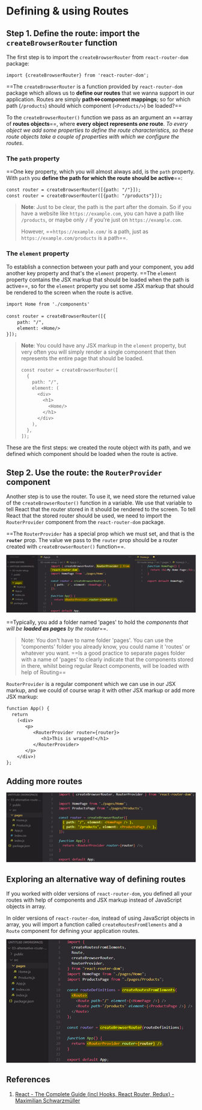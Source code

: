 # Defining & using Routes

## Step 1. Define the route: import the `createBrowserRouter` function

The first step is to import the `createBrowserRouter` from `react-router-dom` package:

```react
import {createBrowserRouter} from 'react-router-dom';
```

==The `createBrowserRouter` is a function provided by `react-router-dom` package which allows us to **define our routes** that we wanna support in our application. Routes are simply **path<=>component mappings**; so for which path (`/products`) should which component (`<Products/>`) be loaded?==

To the `createBrowserRouter()` function we pass as an argument an ==array of **routes objects**==, where **every object represents _one_ route**. _To every object we add some properties to define the route characteristics, so these route objects take a couple of properties with which we configure the routes_.

### The `path` property

==One key property, which you will almost always add, is the `path` property. With `path` you **define the path for which the route should be active**==:

```react
const router = createBrowserRouter([{path: "/"}]);
const router = createBrowserRouter([{path: "/products"}]);
```

> **Note**: Just to be clear, the path is the part after the domain. So if you have a website like `https://example.com`, you can have a path like `/products`, or maybe only `/` if you're just on `https://example.com`.
>
> However, ==`https://example.com/` is a path, just as `https://example.com/products` is a path==.

### The `element` property

To establish a connection between your path and your component, you add another key property and that's the `element` property. ==The `element` property contains the JSX markup that should be loaded when the path is active==, so for the `element` property you set some JSX markup that should be rendered to the screen when the route is active.

```react
import Home from './components'

const router = createBrowserRouter([{
    path: "/",
    element: <Home/>
}]);
```

> **Note**: You could have any JSX markup in the `element` property, but very often you will simply render a single component that then represents the entire page that should be loaded.
>
> ```react
> const router = createBrowserRouter([
>   {
>     path: "/",
>     element: (
>       <div>
>         <h1>
>           <Home/>
>         </h1>
>       </div>
>     ),
>   },
> ]);
> ```

These are the first steps: we created the route object with its path, and we defined which component should be loaded when the route is active.

## Step 2. Use the route: the `RouterProvider` component

Another step is to use the router. To use it, we need store the returned value of the `createBrowserRouter()` function in a variable. We use that variable to tell React that the router stored in it should be rendered to the screen. To tell React that the stored router should be used, we need to import the `RouterProvider` component from the `react-router-dom` package.

==The `RouterProvider` has a special prop which we must set, and that is the **`router`** prop. The value we pass to the `router` prop should be a router created with `createBrowserRouter()` function==.

![Defining_&_using_routes](../../img/Defining_&_using_routes.jpg)

==Typically, you add a folder named 'pages' to hold the _components that will be **loaded as pages** by the router_==.

> Note: You don't have to name folder 'pages'. You can use the 'components' folder you already know, you could name it 'routes' or whatever you want. ==Is a good practice to separate pages folder with a name of 'pages' to clearly indicate that the components stored in there, whilst being regular React components, will be loaded with help of Routing==

`RouterProvider` is a regular component which we can use in our JSX markup, and we could of course wrap it with other JSX markup or add more JSX markup:

```react
function App() {
  return
    (<div>
       <p>
          <RouterProvider router={router}>
             <h1>This is wrapped!</h1>
          </RouterProvider>
       </p>
    </div>)
};
```

## Adding more routes

![Defining_&_using_routes2](../../img/Defining_&_using_routes1.jpg)

## Exploring an alternative way of defining routes

If you worked with older versions of `react-router-dom`, you defined all your routes with help of components and JSX markup instead of JavaScript objects in array.

In older versions of `react-router-dom`, instead of using JavaScript objects in array, you will import a function called `createRoutesFromElements` and a `Route` component for defining your application routes.

![Defining_&_using_routes2](../../img/Defining_&_using_routes2.jpg)

## References

1. [React - The Complete Guide (incl Hooks, React Router, Redux) - Maximilian Schwarzmüller](https://www.udemy.com/course/react-the-complete-guide-incl-redux/)
